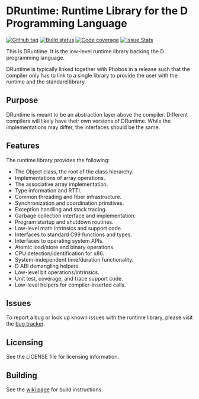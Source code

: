DRuntime: Runtime Library for the D Programming Language
========================================================

[![GitHub tag](https://img.shields.io/github/tag/dlang/druntime.svg?maxAge=86400)](#)
[![Build status](https://img.shields.io/circleci/project/dlang/druntime.svg?maxAge=86400)](https://circleci.com/gh/dlang/druntime)
[![Code coverage](https://img.shields.io/codecov/c/github/dlang/druntime.svg?maxAge=86400)](https://codecov.io/gh/dlang/druntime)
[![Issue Stats](https://img.shields.io/issuestats/p/github/dlang/druntime.svg?maxAge=2592000)](http://www.issuestats.com/github/dlang/druntime)

This is DRuntime. It is the low-level runtime library
backing the D programming language.

DRuntime is typically linked together with Phobos in a
release such that the compiler only has to link to a
single library to provide the user with the runtime and
the standard library.

Purpose
-------

DRuntime is meant to be an abstraction layer above the
compiler. Different compilers will likely have their
own versions of DRuntime. While the implementations
may differ, the interfaces should be the same.

Features
--------

The runtime library provides the following:

* The Object class, the root of the class hierarchy.
* Implementations of array operations.
* The associative array implementation.
* Type information and RTTI.
* Common threading and fiber infrastructure.
* Synchronization and coordination primitives.
* Exception handling and stack tracing.
* Garbage collection interface and implementation.
* Program startup and shutdown routines.
* Low-level math intrinsics and support code.
* Interfaces to standard C99 functions and types.
* Interfaces to operating system APIs.
* Atomic load/store and binary operations.
* CPU detection/identification for x86.
* System-independent time/duration functionality.
* D ABI demangling helpers.
* Low-level bit operations/intrinsics.
* Unit test, coverage, and trace support code.
* Low-level helpers for compiler-inserted calls.

Issues
------

To report a bug or look up known issues with the runtime library, please visit
the [bug tracker](http://issues.dlang.org/).

Licensing
---------

See the LICENSE file for licensing information.

Building
--------

See the [wiki page](http://wiki.dlang.org/Building_DMD) for build instructions.
